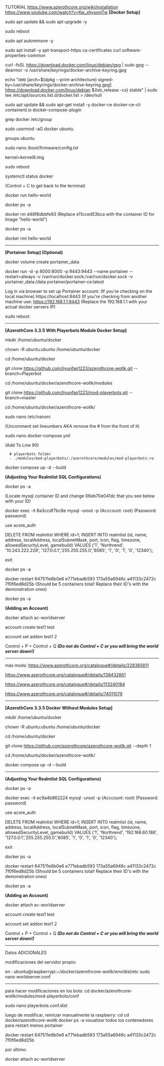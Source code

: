 TUTORIAL
https://www.azerothcore.org/wiki/installation
https://www.youtube.com/watch?v=Kw_xhyssmTw
******[Docker Setup]******

sudo apt update && sudo apt upgrade -y

sudo reboot

sudo apt autoremove -y

sudo apt install -y apt-transport-https ca-certificates curl software-properties-common

curl -fsSL https://download.docker.com/linux/debian/gpg | sudo gpg --dearmor -o /usr/share/keyrings/docker-archive-keyring.gpg

echo "deb [arch=$(dpkg --print-architecture) signed-by=/usr/share/keyrings/docker-archive-keyring.gpg] https://download.docker.com/linux/debian $(lsb_release -cs) stable" | sudo tee /etc/apt/sources.list.d/docker.list > /dev/null

sudo apt update && sudo apt-get install -y docker-ce docker-ce-cli containerd.io docker-compose-plugin

grep docker /etc/group

sudo usermod -aG docker ubuntu

groups ubuntu

sudo nano /boot/firmware/config.txt

kernel=kernel8.img

sudo reboot

systemctl status docker

(Control + C to get back to the terminal)

docker run hello-world

docker ps -a

docker rm d48f8dbbfe93      (Replace e11cced53bca with the container ID for Image "hello-world")

docker ps -a

docker rmi hello-world


----------------------------------------------------------------------------------------------------------------------------


******[Portainer Setup] (Optional)******

docker volume create portainer_data

docker run -d -p 8000:8000 -p 9443:9443 --name portainer --restart=always -v /var/run/docker.sock:/var/run/docker.sock -v portainer_data:/data portainer/portainer-ce:latest

Log in via browser to set up Portainer account: (If you're checking on the local machine) https://localhost:9443 (If you're checking from another machine use: https://192.168.1.1:9443 (Replace the 192.168.1.1 with your actual docker servers IP)

sudo reboot


-------------------------------------------------------------------------------------------------------------------------------


******[AzerothCore 3.3.5 With Playerbots Module Docker Setup]******

mkdir /home/ubuntu/docker

chown -R ubuntu:ubuntu /home/ubuntu/docker

cd /home/ubuntu/docker

git clone https://github.com/liyunfan1223/azerothcore-wotlk.git --branch=Playerbot

cd /home/ubuntu/docker/azerothcore-wotlk/modules

git clone https://github.com/liyunfan1223/mod-playerbots.git --branch=master

cd /home/ubuntu/docker/azerothcore-wotlk/

sudo nano /etc/nanorc

(Uncomment set lineumbers AKA remove the # from the front of it)

sudo nano docker-compose.yml

(Add To Line 90)

      # playerbots folder
      - ./modules/mod-playerbots/:/azerothcore/modules/mod-playerbots:ro

docker compose up -d --build

******(Adjusting Your Realmlist SQL Configurations)******

docker ps -a

(Locate mysql container ID and change 06eb70e041dc  that you see below with your ID)

docker exec -it 8a3ccdf7bc8e   mysql -uroot -p      (Acccount: root)  (Password: password)

use acore_auth

DELETE FROM realmlist WHERE id=1;
INSERT INTO realmlist (id, name, address, localAddress, localSubnetMask, port, icon, flag, timezone, allowedSecurityLevel, gamebuild)
VALUES ('1', 'Northrend', '10.243.222.228', '127.0.0.1','255.255.255.0','8085', '1', '0', '1', '0', '12340');

exit

docker ps -a

docker restart 647511e6b0e6 e771ebadb593 173a55a6946c a41133c2472c 7f0f6ed8d25b    (Should be 5 containers total! Replace their ID's with the demonstration ones)

docker ps -a

******(Adding an Account)******

docker attach ac-worldserver

account create test1 test

account set addon test1 2

Control + P + Control + Q  ***(Do not do Control + C or you will bring the world server down!)***


--------------------------------------------------------------------------

más mods: https://www.azerothcore.org/catalogue#/details/228365811


https://www.azerothcore.org/catalogue#/details/138432861

https://www.azerothcore.org/catalogue#/details/113240184


https://www.azerothcore.org/catalogue#/details/74011079


--------------------------------------------------------------------

******[AzerothCore 3.3.5 Docker Without Modules Setup]******

mkdir /home/ubuntu/docker

chown -R ubuntu:ubuntu /home/ubuntu/docker

cd /home/ubuntu/docker

git clone https://github.com/azerothcore/azerothcore-wotlk.git --depth 1

cd /home/ubuntu/docker/azerothcore-wotlk/

docker compose up -d --build



------------------------------------------------------------------------------------------------------------------------------


******(Adjusting Your Realmlist SQL Configurations)******

docker ps -a

docker exec -it ec9a4b862224 mysql -uroot -p       (Acccount: root)  (Password: password)

use acore_auth

DELETE FROM realmlist WHERE id=1;
INSERT INTO realmlist (id, name, address, localAddress, localSubnetMask, port, icon, flag, timezone, allowedSecurityLevel, gamebuild)
VALUES ('1', 'Northrend', '192.168.60.188', '127.0.0.1','255.255.255.0','8085', '1', '0', '1', '0', '12340');

exit

docker ps -a

docker restart 647511e6b0e6 e771ebadb593 173a55a6946c a41133c2472c 7f0f6ed8d25b   (Should be 5 containers total! Replace their ID's with the demonstration ones)

docker ps -a

******(Adding an Account)******

docker attach ac-worldserver

account create test1 test

account set addon test1 2

Control + P + Control + Q  ***(Do not do Control + C or you will bring the world server down!)***

-----------------------------------------------------------------------


Datos ADICIONALES


modificaciones del servidor propio:

en : ubuntu@raspberrypi:~/docker/azerothcore-wotlk/env/dist/etc
sudo nano worldserver.conf

-------------------------------------------

para hacer modificaciones en los bots:
cd docker/azerothcore-wotlk/modules/mod-playerbots/conf 

sudo nano playerbots.conf.dist

luego de modificar, reiniciar manualmente la raspberry:
cd
cd docker/azerothcore-wotlk 
docker ps -a
visualizar todos los contenedores  para restart menos portainer

docker restart 647511e6b0e6 e771ebadb593 173a55a6946c a41133c2472c 7f0f6ed8d25b

por último:

docker attach ac-worldserver


